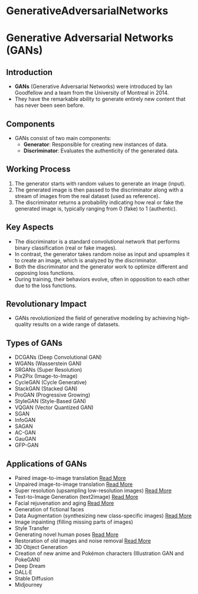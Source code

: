# GenerativeAdversarialNetworks
# Generative Adversarial Networks (GANs)

## Introduction
- **GANs** (Generative Adversarial Networks) were introduced by Ian Goodfellow and a team from the University of Montreal in 2014.
- They have the remarkable ability to generate entirely new content that has never been seen before.

## Components
- GANs consist of two main components:
  - **Generator**: Responsible for creating new instances of data.
  - **Discriminator**: Evaluates the authenticity of the generated data.

## Working Process
1. The generator starts with random values to generate an image (input).
2. The generated image is then passed to the discriminator along with a stream of images from the real dataset (used as reference).
3. The discriminator returns a probability indicating how real or fake the generated image is, typically ranging from 0 (fake) to 1 (authentic).

## Key Aspects
- The discriminator is a standard convolutional network that performs binary classification (real or fake images).
- In contrast, the generator takes random noise as input and upsamples it to create an image, which is analyzed by the discriminator.
- Both the discriminator and the generator work to optimize different and opposing loss functions.
- During training, their behaviors evolve, often in opposition to each other due to the loss functions.

## Revolutionary Impact
- GANs revolutionized the field of generative modeling by achieving high-quality results on a wide range of datasets.

## Types of GANs
- DCGANs (Deep Convolutional GAN)
- WGANs (Wasserstein GAN)
- SRGANs (Super Resolution)
- Pix2Pix (Image-to-Image)
- CycleGAN (Cycle Generative)
- StackGAN (Stacked GAN)
- ProGAN (Progressive Growing)
- StyleGAN (Style-Based GAN)
- VQGAN (Vector Quantized GAN)
- SGAN
- InfoGAN
- SAGAN
- AC-GAN
- GauGAN
- GFP-GAN

## Applications of GANs
- Paired image-to-image translation [Read More](https://arxiv.org/abs/1611.07004)
- Unpaired image-to-image translation [Read More](https://arxiv.org/abs/1703.10593)
- Super resolution (upsampling low-resolution images) [Read More](https://arxiv.org/abs/1809.00219)
- Text-to-Image Generation (text2image) [Read More](https://arxiv.org/abs/1612.03242)
- Facial rejuvenation and aging [Read More](https://arxiv.org/pdf/1702.01983.pdf)
- Generation of fictional faces
- Data Augmentation (synthesizing new class-specific images) [Read More](https://arxiv.org/abs/1809.11096)
- Image inpainting (filling missing parts of images)
- Style Transfer
- Generating novel human poses [Read More](https://arxiv.org/pdf/2001.01259v1.pdf)
- Restoration of old images and noise removal [Read More](https://arxiv.org/abs/2101.04061)
- 3D Object Generation
- Creation of new anime and Pokémon characters (Illustration GAN and PokeGAN)
- Deep Dream
- DALL·E
- Stable Diffusion
- Midjourney
